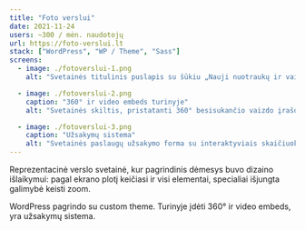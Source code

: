 ```yaml
---
title: "Foto verslui"
date: 2021-11-24
users: ~300 / mėn. naudotojų
url: https://foto-verslui.lt
stack: ["WordPress", "WP / Theme", "Sass"]
screens:
  - image: ./fotoverslui-1.png
    alt: "Svetainės titulinis puslapis su šūkiu „Nauji nuotraukų ir vaizdo standartai Jūsų verslui“ ir raudonų Beats ausinių 3D vizualizacija."

  - image: ./fotoverslui-2.png
    caption: "360° ir video embeds turinyje"
    alt: "Svetainės skiltis, pristatanti 360° besisukančio vaizdo įrašo paslaugą su kvepalų buteliuko vizualizacija ir interaktyviais grafikos elementais."

  - image: ./fotoverslui-3.png
    caption: "Užsakymų sistema"
    alt: "Svetainės paslaugų užsakymo forma su interaktyviais skaičiuoklės valdikliais ir gradientiniu fonu, leidžianti pasirinkti fotografavimo tipus bei kiekius."
---
```


Reprezentacinė verslo svetainė, kur pagrindinis dėmesys buvo dizaino išlaikymui: pagal ekrano plotį keičiasi ir visi elementai, specialiai išjungta galimybė keisti zoom.

WordPress pagrindo su custom theme. Turinyje įdėti 360° ir video embeds, yra užsakymų sistema.